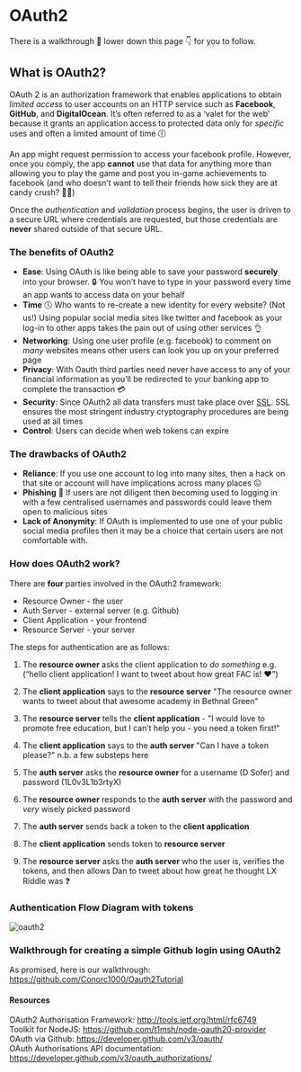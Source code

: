 # OAuth2

There is a walkthrough :walking: lower down this page :point_down: for you to follow.

## What is OAuth2?

OAuth 2 is an authorization framework that enables applications to obtain *limited access* to user accounts on an HTTP service such as **Facebook**, **GitHub**, and **DigitalOcean**. It’s often referred to as a ‘valet for the web’ because it grants an application access to protected data only for *specific* uses and often a limited amount of time :clock6:

An app might request permission to access your facebook profile. However, once you comply, the app **cannot** use that data for anything more than allowing you to play the game and post you in-game achievements to facebook (and  who doesn’t want to tell their friends how sick they are at candy crush? :candy::candy:)

Once the *authentication* and *validation* process begins, the user is driven to a secure URL where credentials are requested, but those credentials are **never** shared outside of that secure URL.

### The benefits of OAuth2

* **Ease**: Using OAuth is like being able to save your password **securely** into your browser. :lock: You won’t have to type in your password every time an app wants to access data on your behalf
* **Time** :clock5: Who wants to re-create a new identity for every website? (Not us!) Using popular social media sites like twitter and facebook as your log-in to other apps takes the pain out of using other services :ok_hand:
* **Networking**: Using one user profile (e.g. facebook) to comment on *many* websites means other users can look you up on your preferred page
* **Privacy**: With Oauth third parties need never have access to any of your financial information as you’ll be redirected to your banking app to complete the transaction :credit_card:
* **Security**: Since OAuth2 all data transfers must take place over [SSL](https://www.instantssl.com/ssl.html).  SSL ensures the most stringent industry cryptography procedures are being used at all times
* **Control**: Users can decide when web tokens can expire

### The drawbacks of OAuth2

* **Reliance**: If you use one account to log into many sites, then a hack on that site or account will have implications across many places :confounded:
* **Phishing** :fishing_pole_and_fish: If users are not diligent then becoming used to logging in with a few centralised usernames and passwords could leave them open to malicious sites
* **Lack of Anonymity**: If OAuth is implemented to use one of your public social media profiles then it may be a choice that certain users are not comfortable with.

### How does OAuth2 work?

There are **four** parties involved in the OAuth2 framework:

* Resource Owner - the user   
* Auth Server - external server (e.g. Github)  
* Client Application - your frontend  
* Resource Server - your server  

The steps for authentication are as follows:

1) The **resource owner** asks the client application to *do something* e.g. (“hello client application! I want to tweet about how great FAC is! :heart:”)  

2) The **client application** says to the **resource server** "The resource owner wants to tweet about that awesome academy in Bethnal Green"  

3) The **resource server** tells the **client application** - "I would love to promote free education, but I can’t help you - you need a token first!"  

4) The **client application** says to the **auth server** "Can I have a token please?" n.b. a few substeps here  

5) The **auth server** asks the **resource owner** for a username (D Sofer) and password (1L0v3L1b3rtyX)  

6) The **resource owner** responds to the **auth server** with the password and *very* wisely picked password  

7) The **auth server** sends back a token to the **client application**  

8) The **client application** sends token to **resource server**  

9) The **resource server** asks the **auth server** who the user is, verifies the tokens, and then allows Dan to tweet about how great he thought LX Riddle was :question:  

### Authentication Flow Diagram with tokens

![oauth2](https://files.gitter.im/hdrdavies/dtpx/rsz_oauth2.png)

### Walkthrough for creating a simple Github login using OAuth2

As promised, here is our walkthrough: https://github.com/Conorc1000/Oauth2Tutorial

#### Resources

OAuth2 Authorisation Framework: http://tools.ietf.org/html/rfc6749  
Toolkit for NodeJS: https://github.com/t1msh/node-oauth20-provider  
OAuth via Github: https://developer.github.com/v3/oauth/  
OAuth Authorisations API documentation: https://developer.github.com/v3/oauth_authorizations/  
